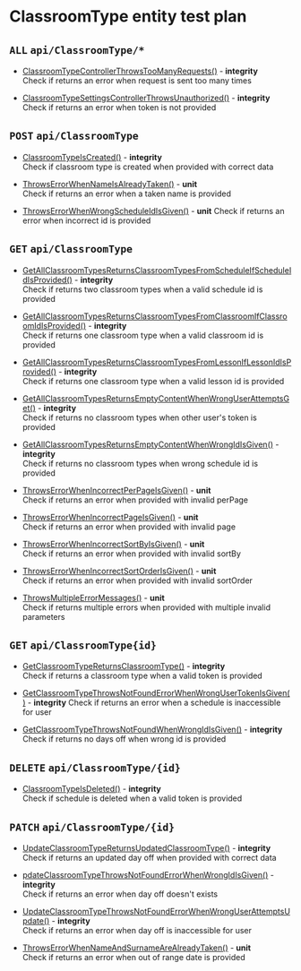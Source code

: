 # ClassroomType entity test plan

## `ALL` `api/ClassroomType/*`

- [ClassroomTypeControllerThrowsTooManyRequests()](../Entities/EClassroomType/ClassroomTypeController.test.cs) - **integrity**  
  Check if returns an error when request is sent too many times

- [ClassroomTypeSettingsControllerThrowsUnauthorized()](../Entities/EClassroomType/ClassroomTypeController.test.cs) - **integrity**  
  Check if returns an error when token is not provided

## `POST` `api/ClassroomType`

- [ClassroomTypeIsCreated()](../Entities/EClassroomType/ClassroomTypeController.test.cs) - **integrity**  
  Check if classroom type is created when provided with correct data

- [ThrowsErrorWhenNameIsAlreadyTaken()](../Entities/EClassroomType/CreateClassroomTypeCommand.unit.cs) - **unit**  
  Check if returns an error when a taken name  is provided

- [ThrowsErrorWhenWrongScheduleIdIsGiven()](../Entities/EClassroomType/CreateClassroomTypeCommand.unit.cs) - **unit** 
  Check if returns an error when incorrect id is provided

## `GET` `api/ClassroomType`

- [GetAllClassroomTypesReturnsClassroomTypesFromScheduleIfScheduleIdIsProvided()](../Entities/EClassroomType/ClassroomTypeController.test.cs) - **integrity**  
  Check if returns two classroom types when a valid schedule id is provided

- [GetAllClassroomTypesReturnsClassroomTypesFromClassroomIfClassroomIdIsProvided()](../Entities/EClassroomType/ClassroomTypeController.test.cs) - **integrity**  
  Check if returns one classroom type when a valid classroom id is provided

- [GetAllClassroomTypesReturnsClassroomTypesFromLessonIfLessonIdIsProvided()](../Entities/EClassroomType/ClassroomTypeController.test.cs) - **integrity**  
  Check if returns one classroom type when a valid lesson id is provided

- [GetAllClassroomTypesReturnsEmptyContentWhenWrongUserAttemptsGet()](../Entities/EClassroomType/ClassroomTypeController.test.cs) - **integrity**  
  Check if returns no classroom types when other user's token is provided

- [GetAllClassroomTypesReturnsEmptyContentWhenWrongIdIsGiven()](../Entities/EClassroomType/ClassroomTypeController.test.cs) - **integrity**  
  Check if returns no classroom types when wrong schedule id is provided

- [ThrowsErrorWhenIncorrectPerPageIsGiven()](../Entities/EClassroomType/Queries/GetAllClassroomType.unit.cs) - **unit**  
  Check if returns an error when provided with invalid perPage

- [ThrowsErrorWhenIncorrectPageIsGiven()](../Entities/EClassroomType/Queries/GetAllClassroomType.unit.cs) - **unit**  
  Check if returns an error when provided with invalid page

- [ThrowsErrorWhenIncorrectSortByIsGiven()](../Entities/EClassroomType/Queries/GetAllClassroomType.unit.cs) - **unit**  
  Check if returns an error when provided with invalid sortBy

- [ThrowsErrorWhenIncorrectSortOrderIsGiven()](../Entities/EClassroomType/Queries/GetAllClassroomType.unit.cs) - **unit**  
  Check if returns an error when provided with invalid sortOrder

- [ThrowsMultipleErrorMessages()](../Entities/EClassroomType/Queries/GetAllClassroomType.unit.cs) - **unit**  
  Check if returns multiple errors when provided with multiple invalid parameters

## `GET` `api/ClassroomType{id}`

- [GetClassroomTypeReturnsClassroomType()](../Entities/EClassroomType/ClassroomTypeController.test.cs) - **integrity**  
  Check if returns a classroom type when a valid token is provided

- [GetClassroomTypeThrowsNotFoundErrorWhenWrongUserTokenIsGiven()](../Entities/EClassroomType/ClassroomTypeController.test.cs) - **integrity** 
  Check if returns an error when a schedule is inaccessible for user

- [GetClassroomTypeThrowsNotFoundWhenWrongIdIsGiven()](../Entities/EClassroomType/ClassroomTypeController.test.cs) - **integrity**  
  Check if returns no days off when wrong id is provided

## `DELETE` `api/ClassroomType/{id}`

- [ClassroomTypeIsDeleted()](../Entities/EClassroomType/ClassroomTypeController.test.cs) - **integrity**  
  Check if schedule is deleted when a valid token is provided

## `PATCH` `api/ClassroomType/{id}`

- [UpdateClassroomTypeReturnsUpdatedClassroomType()](../Entities/EClassroomType/ClassroomTypeController.test.cs) - **integrity**  
  Check if returns an updated day off when provided with correct data

- [pdateClassroomTypeThrowsNotFoundErrorWhenWrongIdIsGiven()](../Entities/EClassroomType/ClassroomTypeController.test.cs) - **integrity**  
  Check if returns an error when day off doesn't exists

- [UpdateClassroomTypeThrowsNotFoundErrorWhenWrongUserAttemptsUpdate()](../Entities/EClassroomType/ClassroomTypeController.test.cs) - **integrity**  
  Check if returns an error when day off is inaccessible for user

- [ThrowsErrorWhenNameAndSurnameAreAlreadyTaken()](../Entities/EClassroomType/Commands/UpdateClassroomTypeCommand.unit.cs) - **unit**  
  Check if returns an error when out of range date is provided


